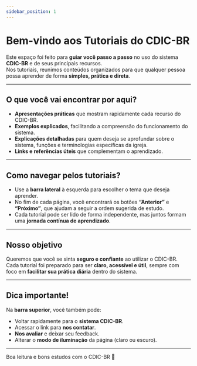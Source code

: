 ```yaml
---
sidebar_position: 1
---
```


# Bem-vindo aos Tutoriais do **CDIC-BR**

Este espaço foi feito para **guiar você passo a passo** no uso do sistema **CDIC-BR** e de seus principais recursos.  
Nos tutoriais, reunimos conteúdos organizados para que qualquer pessoa possa aprender de forma **simples, prática e direta**.  

---

## O que você vai encontrar por aqui?

- **Apresentações práticas** que mostram rapidamente cada recurso do CDIC-BR.  
- **Exemplos explicados**, facilitando a compreensão do funcionamento do sistema.  
- **Explicações detalhadas** para quem deseja se aprofundar sobre o sistema, funções e terminologias específicas da igreja.  
- **Links e referências úteis** que complementam o aprendizado.  

---

## Como navegar pelos tutoriais?

- Use a **barra lateral** à esquerda para escolher o tema que deseja aprender.  
- No fim de cada página, você encontrará os botões **“Anterior”** e **“Próximo”**, que ajudam a seguir a ordem sugerida de estudo.  
- Cada tutorial pode ser lido de forma independente, mas juntos formam uma **jornada contínua de aprendizado**.  

---

## Nosso objetivo

Queremos que você se sinta **seguro e confiante** ao utilizar o CDIC-BR.  
Cada tutorial foi preparado para ser **claro, acessível e útil**, sempre com foco em **facilitar sua prática diária** dentro do sistema.  

---

## Dica importante!  

Na **barra superior**, você também pode:  
- Voltar rapidamente para o **sistema CDIC-BR**.  
- Acessar o link para **nos contatar**.  
- **Nos avaliar** e deixar seu feedback.  
- Alterar o **modo de iluminação** da página (claro ou escuro).  

---

Boa leitura e bons estudos com o CDIC-BR 🚀